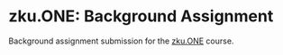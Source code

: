 # zku.ONE: Background Assignment

Background assignment submission for the [zku.ONE](https://zku.one/) course.